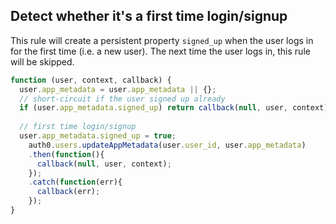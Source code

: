 ## Detect whether it's a first time login/signup

This rule will create a persistent property `signed_up` when the user logs in for the first time (i.e. a new user). The next time the user logs in, this rule will be skipped.

```js
function (user, context, callback) {
  user.app_metadata = user.app_metadata || {};
  // short-circuit if the user signed up already
  if (user.app_metadata.signed_up) return callback(null, user, context);
  
  // first time login/signup
  user.app_metadata.signed_up = true;
    auth0.users.updateAppMetadata(user.user_id, user.app_metadata)
    .then(function(){
      callback(null, user, context);
    });
    .catch(function(err){
      callback(err);
    });
}
```

